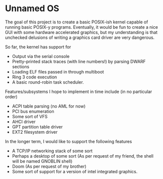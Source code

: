 # Unnamed OS

The goal of this project is to create a basic POSIX-ish kernel capable of running basic POSIX-y programs. Eventually, it would be fun to create a nice GUI with some hardware accelerated graphics, but my understanding is that unchecked delusions of writing a graphics card driver are very dangerous.

So far, the kernel has support for
* Output via the serial console
* Pretty-printed stack traces (with line numbers!) by parsing DWARF sections
* Loading ELF files passed in through multiboot
* Ring 3 code execution
* A basic round-robin task scheduler.

Features/subsystems I hope to implement in time include (in no particular order)

* ACPI table parsing (no AML for now)
* PCI bus enumeration
* Some sort of VFS
* AHCI driver
* GPT partition table driver
* EXT2 filesystem driver

In the longer term, I would like to support the following features

* A TCP/IP networking stack of some sort
* Perhaps a desktop of some sort (As per request of my friend, the shell will be named GNOBLIN shell)
* Doom (As per request of my brother)
* Some sort of support for a version of intel integrated graphics.
